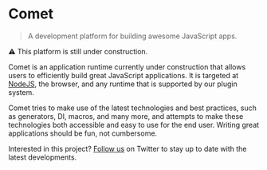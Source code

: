 Comet
=====

> A development platform for building awesome JavaScript apps.

:warning: This platform is still under construction.

Comet is an application runtime currently under construction that allows users
to efficiently build great JavaScript applications. It is targeted at
[NodeJS](https://nodejs.org), the browser, and any runtime that is supported by
our plugin system.

Comet tries to make use of the latest technologies and best practices, such as generators, DI, macros, and many more, and attempts to make these technologies both accessible and easy to use for the end user. Writing great applications should be fun, not cumbersome.

Interested in this project? [Follow us](https://twitter.com/CometPlatform) on Twitter to stay up to date with the latest developments.

